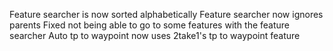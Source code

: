 Feature searcher is now sorted alphabetically
Feature searcher now ignores parents
Fixed not being able to go to some features with the feature searcher
Auto tp to waypoint now uses 2take1's tp to waypoint feature
